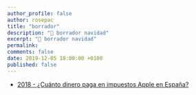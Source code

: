 ```yaml
---
author_profile: false
author: rosepac
title: "borrador"
description: "🌟 borrador navidad"
excerpt: "🌟 borrador navidad"
permalink:
comments: false
date: 2019-12-05 18:00:00 +0100
published: false
---
```


* [2018 - ¿Cuánto dinero paga en impuestos Apple en España?](https://www.abc.es/economia/abci-cuanto-dinero-paga-impuestos-apple-espana-201801100202_noticia.html)